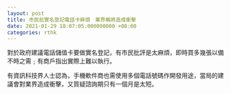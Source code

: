 ```yaml
---
layout: post
title: 市民批實名登記電話卡麻煩　業界稱將造成衝擊
date: 2021-01-29 18:07:05.000000000 +08:00
categories: rthk
---
```


對於政府建議電話儲值卡要做實名登記，有市民批評是太麻煩，即時買多幾張以備不時之需﹔有商戶指出實際上難以執行。

有資訊科技界人士認為，手機軟件商也需使用多個電話號碼作開發用途，當局的建議會對業界造成衝擊，又質疑諮詢期只有一個月是太短。
